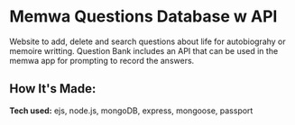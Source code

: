 # Memwa Questions Database w API
Website to add, delete and search questions about life for autobiograhy or memoire writting. Question Bank includes an API that can be used in the memwa app for prompting to record the answers.

## How It's Made:

**Tech used:** ejs, node.js, mongoDB, express, mongoose, passport
